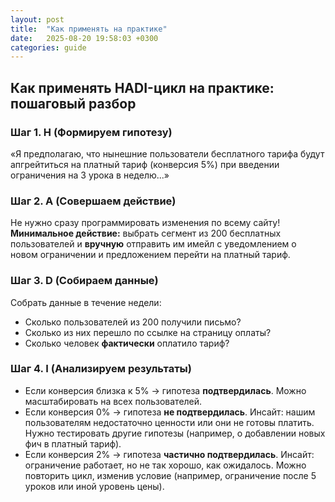 ```yaml
---
layout: post
title:  "Как применять на практике"
date:   2025-08-20 19:58:03 +0300
categories: guide
---
```


## Как применять HADI-цикл на практике: пошаговый разбор

### Шаг 1. H (Формируем гипотезу)

«Я предполагаю, что нынешние пользователи бесплатного тарифа будут апгрейтиться на платный тариф (конверсия 5%) при введении ограничения на 3 урока в неделю...»

### Шаг 2. A (Совершаем действие)

Не нужно сразу программировать изменения по всему сайту! **Минимальное действие:** выбрать сегмент из 200 бесплатных пользователей и **вручную** отправить им имейл с уведомлением о новом ограничении и предложением перейти на платный тариф.

### Шаг 3. D (Собираем данные)

Собрать данные в течение недели:
* Сколько пользователей из 200 получили письмо?
* Сколько из них перешло по ссылке на страницу оплаты?
* Сколько человек **фактически** оплатило тариф?

### Шаг 4. I (Анализируем результаты)

* Если конверсия близка к 5% → гипотеза **подтвердилась**. Можно масштабировать на всех пользователей.
* Если конверсия 0% → гипотеза **не подтвердилась**. Инсайт: нашим пользователям недостаточно ценности или они не готовы платить. Нужно тестировать другие гипотезы (например, о добавлении новых фич в платный тариф).
* Если конверсия 2% → гипотеза **частично подтвердилась**. Инсайт: ограничение работает, но не так хорошо, как ожидалось. Можно повторить цикл, изменив условие (например, ограничение после 5 уроков или иной уровень цены).
